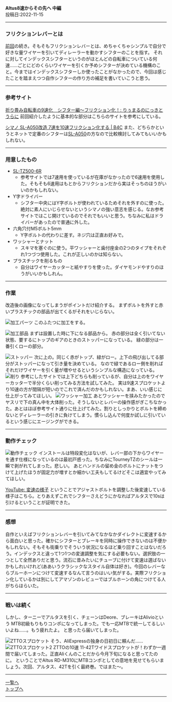 

**Altus8速からその先へ 中編**  
投稿日:2022-11-15

---

### フリクションレバーとは

[前回](13.html)の続き。そもそもフリクションレバーとは、めちゃくちゃシンプルで自分で好きな量ワイヤーを引いてディレーラーを動かすシフターのことを指す。
それに対してインデックスシフターというのがほとんどの自転車についている何速……ごとにどのくらいワイヤーを引くか予めシフターが決めている機構のこと。今まではインデックスシフターしか使ったことがなかったので、今回は感じたことを踏まえつつ自作シフターの作り方の補足を書いていこうと思う。

---

### 参考サイト

[折り畳み自転車の9速化　シフター編～フリクション化！: りぅまるのにっきとうらに](http://blog.livedoor.jp/pretty_ryumaru-toy/archives/57664860.html)
前回紹介したように基本的な部分はこちらのサイトを参考にしている。

[シマノ SL-A050改造 7速を10速フリクション化する | B4C](https://b4c.jp/sl-a050-mod/)
また、どちらかというとネットで定番のシフターは[SL-A050](https://amzn.to/3ExVSSj)の方なので比較検討してみてもいいかもしれない。

---

### 用意したもの

- [SL-TZ500-6R](https://amzn.to/3X3Ymz5)
  - 参考サイトでは7速用を使っているが在庫がなかったので6速用を使用した。そもそも6速用はもとからフリクションだから実はそっちのほうがいいのかもしれない。
- Y字ドライバー
  - シフター中央にはY字ボルトが使われているためそれを外すのに使った。絶対に素人にいじらせないというシマノの強い意志を感じる。なお参考サイトではこじ開けているのでそれでもいいと思う。ちなみに私はドライバーがあったので普通に外した。
- 六角穴付M5ボルト5mm
  - Y字ボルトの代わりに差す。ネジ穴は正直お好みで。
- ワッシャーとナット
  - スキマを塞ぐのに使う。平ワッシャーと歯付座金の2つのタイプをそれぞれ1つづつ使用した。これが正しいのかは知らない。
- プラスチックを削るもの
  - 自分はワイヤーカッターと紙やすりを使った。ダイヤモンドやすりのほうがいいかもしれん。

---

### 作業

改造後の画像になってしまうがポイントだけ紹介する。
まずボルトを外すと赤いプラスチックの部品が出てくるがそれをいじらない。

![加工パーツ](/bike/md/P8/imagesAltus/20221115_192600.jpg)
このふたつに加工をする。

![加工部品](/bike/md/P8/imagesAltus/20221115_192825.jpg)
まずは設置した時に下になる部品から。
赤の部分は全く引いてない状態、要するにトップのギアのときのストッパーになっている。
緑の部分は一番引くローの部分。

<img alt="ストッパー" src="/bike/md/P8/imagesAltus/20221115_192835.jpg">
次に上の。同じく赤がトップ、緑がロー。上下の飛び出してる部分がストッパーになって引き量を決めている。
なので緑であるロー側を削ればそれだけワイヤーを引く量が増やせるというシンプルな構造になっている。

<img alt="削り" src="/bike/md/P8/imagesAltus/20221115_192846.jpg">
参考にしたサイトでは上下どちらも削っているが、自分は上のをワイヤーカッターで半分くらい削ってみる方法を試してみた。
実は9速スプロケットより10速の方が間隔が短いのでこれで済んだのかもしれない。まあ、いい感じに仕上がってみてほしい。

<img alt="ワッシャー加工" src="/bike/md/P8/imagesAltus/20221115_192857.jpg">
あとワッシャーを挟みたかったのでヤスリで下の真ん中を大体削った。そうしないとレバーの操作感がぎこちなかった。あとはほぼ参考サイト通りに仕上げてみた。割りとしっかりとボルトを締めないとディレーラーの引きに負けてしまう。慣らし込んで何度か試しに引いているという感じにエージングができる。

---

### 動作チェック

<img alt="動作チェック" src="/bike/md/P8/imagesAltus/20221106_151444.jpg">
インストールは特段変化はないが、レバー部の下からワイヤーを通す仕様になっているのは最初戸惑った。ちなみにTourneyTZのシールは一瞬で剥がれてしまった。悲しい。
あとハンドルの留め金のボルトにナットをつけて上げたほうが固定力が増すとか細かい工夫もしてるけどそこは適宜やってみてほしい。

[YouTube: 変速の様子](https://www.youtube.com/watch?v=BsjYr6WNqZU)
ということでアジャストボルトを調整した後変速している様子はこちら。とりあえずこれでシフターさえどうにかなればアルタスで10sは引けるということが証明できた。

---

### 感想

自作といえばフリクションレバーを引いてみてなかなかダイレクトに変速するから面白いと思った。確かにシフターとブレーキを同時に操作できないのは不便かもしれない。そもそも街乗りでそういう状況になるほど乗り回すことはないだろう。インデックスと違って1つ1つの変速調整を気にする必要もない。選択肢の一つとして全然ありだと思う。流石に昔みたいにチューブに付けて変速は選ばないかもしれいけれど(ああいうクラシックなスタイル自体は好き)。今回のレバーならブルーホーンにつけて変速するなんて言うのはいい気がする。実際フリクション化しているかは別にしてアマゾンのレビューではブルホーンの角につけてる人がちらほらいた。

---

### 戦いは続く

しかし、ターニーでアルタスを引く、チェーンはDeore、ブレーキはAlivioという MTB初級もりもりコンポになってしまった。でも一応MTBで統一してるしいいよね……。もう疲れたよ。
と思ったら届いてしまった。

<img alt="ZTTOスプロケット" src="/bike/md/P8/imagesAltus/20221108_111423.jpg">
そう、AliExpressの独身の日初日に頼んだ……

<img alt="ZTTOスプロケット2" src="/bike/md/P8/imagesAltus/20221108_111704.jpg">
ZTTOの10速 11-42Tワイドスプロケットが！わずか一週間で届いてしまった。正直Aliくんのことだから今月下旬になると思ってたのに。
ということでAltus RD-M310にMTBコンポとしての意地を見せてもらいましょう。次回、アルタス、42Tを引く最終巻。ではまた～。

---

[一覧へ](./Link.md)  
[トップへ](/)

---
